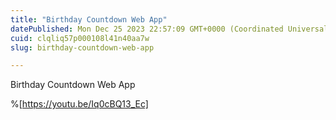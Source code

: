 ```yaml
---
title: "Birthday Countdown Web App"
datePublished: Mon Dec 25 2023 22:57:09 GMT+0000 (Coordinated Universal Time)
cuid: clqliq57p000108l41n40aa7w
slug: birthday-countdown-web-app

---
```


Birthday Countdown Web App

%[https://youtu.be/Iq0cBQ13_Ec]

